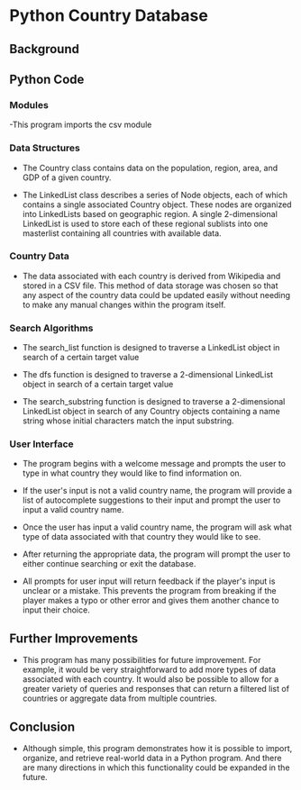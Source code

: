 # Python Country Database

## Background

## Python Code

### Modules
-This program imports the csv module

### Data Structures
- The Country class contains data on the population, region, area, and GDP of a given country.

- The LinkedList class describes a series of Node objects, each of which contains a single associated Country object. These nodes are organized into LinkedLists based on geographic region. A single 2-dimensional LinkedList is used to store each of these regional sublists into one masterlist containing all countries with available data.

### Country Data
- The data associated with each country is derived from Wikipedia and stored in a CSV file. This method of data storage was chosen so that any aspect of the country data could be updated easily without needing to make any manual changes within the program itself.

### Search Algorithms

- The search_list function is designed to traverse a LinkedList object in search of a certain target value

- The dfs function is designed to traverse a 2-dimensional LinkedList object in search of a certain target value

- The search_substring function is designed to traverse a 2-dimensional LinkedList object in search of any Country objects containing a name string whose initial characters match the input substring.

### User Interface

- The program begins with a welcome message and prompts the user to type in what country they would like to find information on.

- If the user's input is not a valid country name, the program will provide a list of autocomplete suggestions to their input and prompt the user to input a valid country name.

- Once the user has input a valid country name, the program will ask what type of data associated with that country they would like to see.

- After returning the appropriate data, the program will prompt the user to either continue searching or exit the database.

- All prompts for user input will return feedback if the player's input is unclear or a mistake. This prevents the program from breaking if the player makes a typo or other error and gives them another chance to input their choice.

## Further Improvements
- This program has many possibilities for future improvement. For example, it would be very straightforward to add more types of data associated with each country. It would also be possible to allow for a greater variety of queries and responses that can return a filtered list of countries or aggregate data from multiple countries.

## Conclusion
- Although simple, this program demonstrates how it is possible to import, organize, and retrieve real-world data in a Python program. And there are many directions in which this functionality could be expanded in the future.
